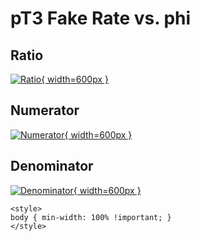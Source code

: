 # pT3 Fake Rate vs. phi

## Ratio

[![Ratio](../mtv/var/pT3_fakerate_phi.png){ width=600px }](../mtv/var/pT3_fakerate_phi.pdf)

## Numerator

[![Numerator](../mtv/num/pT3_fakerate_phi_num.png){ width=600px }](../mtv/num/pT3_fakerate_phi_num.pdf)

## Denominator

[![Denominator](../mtv/den/pT3_fakerate_phi_den.png){ width=600px }](../mtv/den/pT3_fakerate_phi_den.pdf)


``` {=html}
<style>
body { min-width: 100% !important; }
</style>
```

